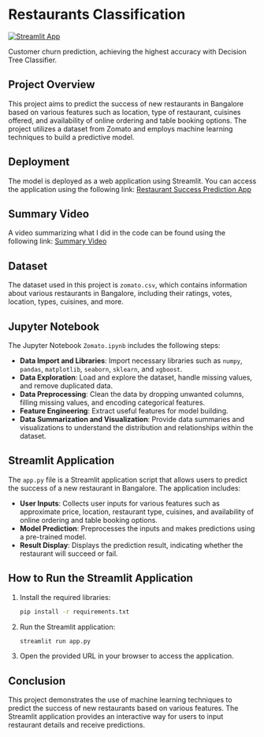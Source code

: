 # Restaurants Classification

[![Streamlit App](https://img.shields.io/badge/Streamlit-App-brightgreen)](https://share.streamlit.io/gamal-abdelhakm/Restaurants-Classification/main/app.py)

Customer churn prediction, achieving the highest accuracy with Decision Tree Classifier.

## Project Overview

This project aims to predict the success of new restaurants in Bangalore based on various features such as location, type of restaurant, cuisines offered, and availability of online ordering and table booking options. The project utilizes a dataset from Zomato and employs machine learning techniques to build a predictive model.

## Deployment
The model is deployed as a web application using Streamlit. You can access the application using the following link:
[Restaurant Success Prediction App](https://restaurants-classification-k23fyhqysnk7qwkp8uurc7.streamlit.app/)

## Summary Video
A video summarizing what I did in the code can be found using the following link:
[Summary Video](https://drive.google.com/file/d/19raEZfO71gAQpLGRPStTa8Js3_K-JaaD/view)

## Dataset

The dataset used in this project is `zomato.csv`, which contains information about various restaurants in Bangalore, including their ratings, votes, location, types, cuisines, and more.

## Jupyter Notebook

The Jupyter Notebook `Zomato.ipynb` includes the following steps:

- **Data Import and Libraries**: Import necessary libraries such as `numpy`, `pandas`, `matplotlib`, `seaborn`, `sklearn`, and `xgboost`.
- **Data Exploration**: Load and explore the dataset, handle missing values, and remove duplicated data.
- **Data Preprocessing**: Clean the data by dropping unwanted columns, filling missing values, and encoding categorical features.
- **Feature Engineering**: Extract useful features for model building.
- **Data Summarization and Visualization**: Provide data summaries and visualizations to understand the distribution and relationships within the dataset.

## Streamlit Application

The `app.py` file is a Streamlit application script that allows users to predict the success of a new restaurant in Bangalore. The application includes:

- **User Inputs**: Collects user inputs for various features such as approximate price, location, restaurant type, cuisines, and availability of online ordering and table booking options.
- **Model Prediction**: Preprocesses the inputs and makes predictions using a pre-trained model.
- **Result Display**: Displays the prediction result, indicating whether the restaurant will succeed or fail.

## How to Run the Streamlit Application

1. Install the required libraries:
   ```bash
   pip install -r requirements.txt
   ```

2. Run the Streamlit application:
   ```bash
   streamlit run app.py
   ```

3. Open the provided URL in your browser to access the application.

## Conclusion

This project demonstrates the use of machine learning techniques to predict the success of new restaurants based on various features. The Streamlit application provides an interactive way for users to input restaurant details and receive predictions.



